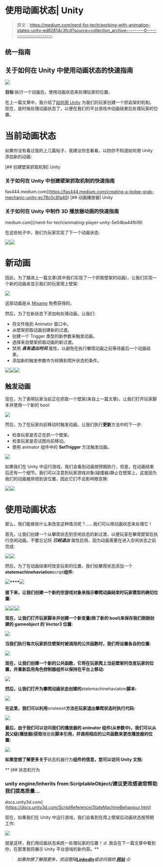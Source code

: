 # 使用动画状态| Unity

> 原文：<https://medium.com/nerd-for-tech/working-with-animation-states-unity-ed82814c3fcd?source=collection_archive---------0----------------------->

## 统一指南

## 关于如何在 Unity 中使用动画状态的快速指南

![](img/b9e824c57f064f312bb13349ea3e01b6.png)

**目标**:执行一个动画后，使用动画状态来处理玩家的位置。

在上一篇文章中，我介绍了[如何用 Unity](https://fas444.medium.com/creating-a-ledge-grab-mechanic-unity-ec78c0c8fa40) 为我们的玩家创建一个抓岩架的机制。现在，是时候处理动画状态了，以便在我们的平台游戏中动画结束后处理玩家的位置。

# 当前动画状态

如果你没有看过我的上几篇帖子，我建议你去看看，以防你不知道如何用 Unity 添加新的动画:

[](https://fas444.medium.com/creating-a-ledge-grab-mechanic-unity-ec78c0c8fa40) [## 创建壁架抓取机制| Unity

### 关于如何在 Unity 中创建壁架抓取机制的快速指南

fas444.medium.com](https://fas444.medium.com/creating-a-ledge-grab-mechanic-unity-ec78c0c8fa40) [](/nerd-for-tech/animating-player-unity-5e04ba44fb19) [## 动画播放器| Unity

### 关于如何在 Unity 中制作 3D 播放器动画的快速指南

medium.com](/nerd-for-tech/animating-player-unity-5e04ba44fb19) 

在这些帖子中，我们为玩家实现了下一个动画状态:

![](img/c8ac19b4d454c6917a18c62d8460a873.png)![](img/9ff522191ee24d262ab79d84ff1925b5.png)

# 新动画

因此，为了跟进上一篇文章(其中我们实现了一个抓取壁架的动画)，让我们实现一个新的动画来显示我们的玩家爬上壁架:

![](img/20742587b96c87ce364adc5f991a6efd.png)

这部动画是从 [Mixamo](https://www.mixamo.com/) 免费获得的。

然后，为了在新状态下添加和处理动画，让我们:

*   将文件拖到 Animator 窗口中。
*   从壁架抓取动画创建新的过渡。
*   创建一个 Trigger 类型的新参数来触发动画。
*   选择来自壁架抓取动画的新过渡。
*   禁用 ***具有退出时间*** 属性，以避免在执行攀爬动画之前等待最后一个动画结束。
*   添加新的触发参数作为转换到爬升状态的条件。

![](img/8f2e9ef116d37aa754e71205646db0e4.png)![](img/fd35e692b4b7cb1f0dd4e08ba4b37168.png)![](img/414dbe7fbfe1558958be504e1ce35c9d.png)

## 触发动画

现在，为了表明玩家当前正在抓取一个壁架(来自上一篇文章)，让我们打开玩家脚本并使用一个新的 bool:

![](img/8cc6f0f87d3e9eae112363d3d5c9dcce.png)

然后，为了在玩家向前移动时触发动画，让我们执行**更新**方法中的下一步:

*   检查玩家是否正在抓一个壁架。
*   检查玩家是否试图向前移动。
*   使用 animator 组件中的 **SetTrigger** 方法触发动画。

![](img/024ff2c1f99318e82099d3960dc0d1d4.png)

如果我们在 Unity 中运行游戏，我们会看到动画按预期执行，但是，在动画结束后还有一个细节。我们可以注意到玩家游戏对象(碰撞器)静止在壁架上，这是因为我们的动画被烘焙到该位置，因此它们不会影响根变换:

![](img/953c607e1627f6bd2b9d37fd470e1699.png)![](img/acbab01b262ad93062a78729c5d63f85.png)

# 使用动画状态

那么，我们能做些什么来改变这种情况呢？……我们可以用动画状态来处理它！

首先，让我们创建一个从攀爬状态到空闲状态的新过渡，以便玩家在攀爬壁架后执行空闲动画。不要忘记将 ***已经退出*** 属性启用，因为动画需要在进入空闲状态之前完成:

![](img/5d91a9435d1ab2ecfde948cc2ab4ba8d.png)![](img/c9ed164415ecefa041cf50c9cd00ab25.png)

然后，为了在动画结束时改变玩家的位置，我们给攀爬状态添加一个**statemachinehaviation**script**组件:**

**![](img/d64a5b58c75fc40978eec3d429998cdc.png)****![](img/17c390a0bfff1d3780b2ce8a41af1cd6.png)**

**接下来，让我们创建一个新的空游戏对象来指示攀爬动画结束时玩家模型的确切位置:**

**![](img/eef504ababca54450837bdc0c6a901a8.png)****![](img/3e55debca6f6e71054514d34c89d31a4.png)****![](img/502b32fb52aed39328fc85625bb22a76.png)**

**现在，让我们打开玩家脚本并创建一个新变量(除了新的 bool)来保存我们刚刚创建的 gameobject 的 **Vector3** 位置:**

**![](img/49e131d4a61a5197501d624a5cd1b171.png)**

**当我们执行每次玩家抓住壁架时被调用的公共函数时，我们将设置各自的位置:**

**![](img/6c7149e0facd44fd64e51d871cd5ed0d.png)**

**现在，让我们创建一个新的公共函数，它将在玩家爬上当前壁架时改变玩家的位置，并重新启用角色控制器组件以保持在平台上移动:**

**![](img/3ca8daf434b59ef73b17dc14dd393c31.png)**

**然后，让我们打开为攀爬动画状态创建的**statemachinehaviation**脚本:**

**![](img/a4814bc83c9a6d2028968e3c3405a9f8.png)**

**在这里，我们可以利用**onsteexit**方法在玩家退出攀爬状态时执行代码:**

**![](img/beca7db55180b254a6ce7d21755e1dc0.png)**

**最后，由于我们可以访问我们的播放器的 animator 组件(从参数中)，我们可以从其父级(播放器)获取**播放器**脚本引用，并调用相应的公共函数来更改播放器的位置:**

**![](img/f41821eb0e198fdd0abf1ac8a132ae66.png)**

**如果您想了解更多关于**状态机器行为**组件的信息，您可以访问 Unity 文档:**

**[](https://docs.unity3d.com/ScriptReference/StateMachineBehaviour.html) [## 状态机行为

### unity engine/Inherits from:ScriptableObject/建议更改感谢您帮助我们提高质量…

docs.unity3d.com](https://docs.unity3d.com/ScriptReference/StateMachineBehaviour.html) 

现在，如果我们在 Unity 中运行游戏，我们会看到在爬上壁架后动画状态按预期工作:

![](img/b998d62d8aa61b9d03f8edc604b2129a.png)

就是这样，我们用动画状态来统一处理玩家的位置！:d .我会在下一篇文章中看到你，在那里我将展示 Unity 平台游戏的新内容。** 

> ***如果你想了解我更多，欢迎登陆*[***LinkedIn***](https://www.linkedin.com/in/fas444/)**或访问我的* [***网站***](http://fernandoalcasan.com/) *:D****